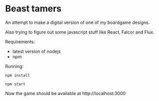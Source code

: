 # Beast tamers

An attempt to make a digital version of one of my boardgame designs.

Also trying to figure out some javascript stuff like React, Falcor and Flux.

Requirements: 

  - latest version of nodejs
  - npm

Running:

  ```npm install```
  
  ```npm start```

Now the game should be available at http://localhost:3000
